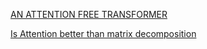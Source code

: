 [AN ATTENTION FREE TRANSFORMER](https://openreview.net/pdf?id=pW--cu2FCHY)

[Is Attention better than matrix decomposition](https://openreview.net/pdf?id=1FvkSpWosOl)

